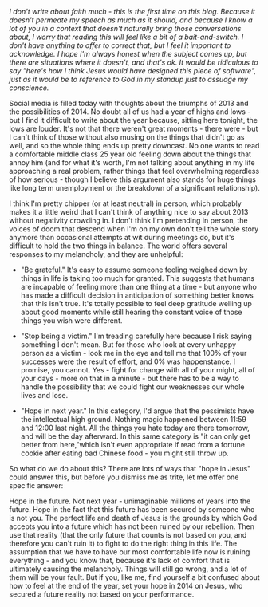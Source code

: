 _I don't write about faith much - this is the first time on this blog. Because it doesn't permeate my speech as much as it should, and because I know a lot of you in a context that doesn't naturally bring those conversations about, I worry that reading this will feel like a bit of a bait-and-switch. I don't have anything to offer to correct that, but I feel it important to acknowledge. I hope I'm always honest when the subject comes up, but there are situations where it doesn't, and that's ok. It would be ridiculous to say "here's how I think Jesus would have designed this piece of software", just as it would be to reference to God in my standup just to assuage my conscience._

Social media is filled today with thoughts about the triumphs of 2013 and the possibilities of 2014. No doubt all of us had a year of highs and lows - but I find it difficult to write about the year because, sitting here tonight, the lows are louder. It's not that there weren't great moments - there were - but I can't think of those without also musing on the things that didn't go as well, and so the whole thing ends up pretty downcast. No one wants to read a comfortable middle class 25 year old feeling down about the things that annoy him (and for what it's worth, I'm not talking about anything in my life approaching a real problem, rather things that feel overwhelming regardless of how serious - though I believe this argument also stands for huge things like long term unemployment or the breakdown of a significant relationship).

I think I'm pretty chipper (or at least neutral) in person, which probably makes it a little weird that I can't think of anything nice to say about 2013 without negativity crowding in. I don't think I'm pretending in person, the voices of doom that descend when I'm on my own don't tell the whole story anymore than occasional attempts at wit during meetings do, but it's difficult to hold the two things in balance. The world offers several responses to my melancholy, and they are unhelpful:

* "Be grateful." It's easy to assume someone feeling weighed down by things in life is taking too much for granted. This suggests that humans are incapable of feeling more than one thing at a time - but anyone who has made a difficult decision in anticipation of something better knows that this isn't true. It's totally possible to feel deep gratitude welling up about good moments while still hearing the constant voice of those things you wish were different.

* "Stop being a victim." I'm treading carefully here because I risk saying something I don't mean. But for those who look at every unhappy person as a victim - look me in the eye and tell me that 100% of your successes were the result of effort, and 0% was happenstance. I promise, you cannot. Yes - fight for change with all of your might, all of your days - more on that in a minute - but there has to be a way to handle the possibility that we could fight our weaknesses our whole lives and lose.

* "Hope in next year." In this category, I'd argue that the pessimists have the intellectual high ground. Nothing magic happened between 11:59 and 12:00 last night. All the things you hate today are there tomorrow, and will be the day afterward. In this same category is "it can only get better from here,"which isn't even appropriate if read from a fortune cookie after eating bad Chinese food - you might still throw up.

So what do we do about this? There are lots of ways that "hope in Jesus" could answer this, but before you dismiss me as trite, let me offer one specific answer:

Hope in the future. Not next year - unimaginable millions of years into the future. Hope in the fact that this future has been secured by someone who is not you. The perfect life and death of Jesus is the grounds by which God accepts you into a future which has not been ruined by our rebellion. Then use that reality (that the only future that counts is not based on you, and therefore you can't ruin it) to fight to do the right thing in this life. The assumption that we have to have our most comfortable life now is ruining everything - and you know that, because it's lack of comfort that is ultimately causing the melancholy. Things will still go wrong, and a lot of them will be your fault. But if you, like me, find yourself a bit confused about how to feel at the end of the year, set your hope in 2014 on Jesus, who secured a future reality not based on your performance.